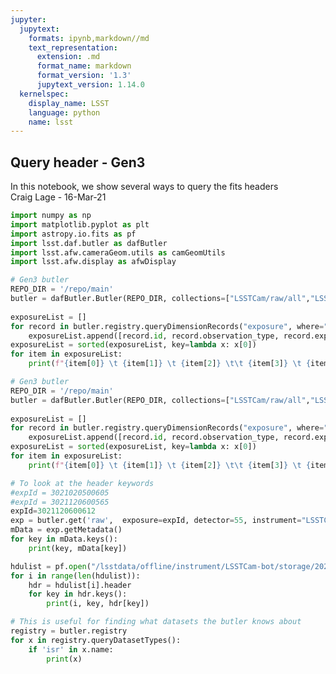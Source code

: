 ```yaml
---
jupyter:
  jupytext:
    formats: ipynb,markdown//md
    text_representation:
      extension: .md
      format_name: markdown
      format_version: '1.3'
      jupytext_version: 1.14.0
  kernelspec:
    display_name: LSST
    language: python
    name: lsst
---
```


## Query header - Gen3

In this notebook, we show several ways to query the fits headers\
Craig Lage - 16-Mar-21

```python
import numpy as np
import matplotlib.pyplot as plt
import astropy.io.fits as pf
import lsst.daf.butler as dafButler
import lsst.afw.cameraGeom.utils as camGeomUtils
import lsst.afw.display as afwDisplay
```

```python jupyter={"outputs_hidden": true} tags=[]
# Gen3 butler
REPO_DIR = '/repo/main'
butler = dafButler.Butler(REPO_DIR, collections=["LSSTCam/raw/all","LSSTCam/calib"])
 
exposureList = []
for record in butler.registry.queryDimensionRecords("exposure", where="exposure.science_program='13144'"):
    exposureList.append([record.id, record.observation_type, record.exposure_time, record.physical_filter, record.target_name])
exposureList = sorted(exposureList, key=lambda x: x[0])   
for item in exposureList:
    print(f"{item[0]} \t {item[1]} \t {item[2]} \t\t {item[3]} \t {item[4]}")
```

```python jupyter={"outputs_hidden": true} tags=[]
# Gen3 butler
REPO_DIR = '/repo/main'
butler = dafButler.Butler(REPO_DIR, collections=["LSSTCam/raw/all","LSSTCam/calib"])
 
exposureList = []
for record in butler.registry.queryDimensionRecords("exposure", where="exposure.science_program='13117'"):
    exposureList.append([record.id, record.observation_type, record.exposure_time, record.physical_filter, record.target_name])
exposureList = sorted(exposureList, key=lambda x: x[0])   
for item in exposureList:
    print(f"{item[0]} \t {item[1]} \t {item[2]} \t\t {item[3]} \t {item[4]}")
```

```python jupyter={"outputs_hidden": true} tags=[]
# To look at the header keywords
#expId = 3021020500605
#expId = 3021120600565
expId=3021120600612
exp = butler.get('raw',  exposure=expId, detector=55, instrument="LSSTCam")
mData = exp.getMetadata()
for key in mData.keys():
    print(key, mData[key])
```

```python jupyter={"outputs_hidden": true} tags=[]
hdulist = pf.open("/lsstdata/offline/instrument/LSSTCam-bot/storage/20211206/MC_C_20211206_000612/MC_C_20211206_000612_R13_S01.fits")
for i in range(len(hdulist)):
    hdr = hdulist[i].header
    for key in hdr.keys():
        print(i, key, hdr[key])
```

```python
# This is useful for finding what datasets the butler knows about
registry = butler.registry
for x in registry.queryDatasetTypes():
    if 'isr' in x.name:
        print(x)

```

```python

```
